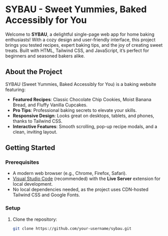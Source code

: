 # SYBAU - Sweet Yummies, Baked Accessibly for You

Welcome to **SYBAU**, a delightful single-page web app for home baking enthusiasts! With a cozy design and user-friendly interface, this project brings you tested recipes, expert baking tips, and the joy of creating sweet treats. Built with HTML, Tailwind CSS, and JavaScript, it’s perfect for beginners and seasoned bakers alike.

## About the Project

SYBAU (Sweet Yummies, Baked Accessibly for You) is a baking website featuring:
- **Featured Recipes**: Classic Chocolate Chip Cookies, Moist Banana Bread, and Fluffy Vanilla Cupcakes.
- **Pro Tips**: Professional baking secrets to elevate your skills.
- **Responsive Design**: Looks great on desktops, tablets, and phones, thanks to Tailwind CSS.
- **Interactive Features**: Smooth scrolling, pop-up recipe modals, and a clean, inviting layout.

## Getting Started

### Prerequisites
- A modern web browser (e.g., Chrome, Firefox, Safari).
- [Visual Studio Code](https://code.visualstudio.com/) (recommended) with the **Live Server** extension for local development.
- No local dependencies needed, as the project uses CDN-hosted Tailwind CSS and Google Fonts.

### Setup
1. Clone the repository:
   ```bash
   git clone https://github.com/your-username/sybau.git
